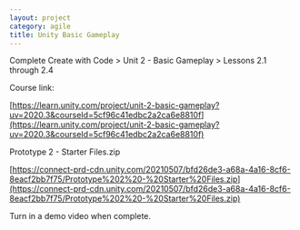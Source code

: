 ```yaml
---
layout: project
category: agile
title: Unity Basic Gameplay
---
```


Complete Create with Code > Unit 2 - Basic Gameplay > Lessons 2.1 through 2.4

Course link:

[https://learn.unity.com/project/unit-2-basic-gameplay?uv=2020.3&courseId=5cf96c41edbc2a2ca6e8810f](https://learn.unity.com/project/unit-2-basic-gameplay?uv=2020.3&courseId=5cf96c41edbc2a2ca6e8810f)


Prototype 2 - Starter Files.zip

[https://connect-prd-cdn.unity.com/20210507/bfd26de3-a68a-4a16-8cf6-8eacf2bb7f75/Prototype%202%20-%20Starter%20Files.zip](https://connect-prd-cdn.unity.com/20210507/bfd26de3-a68a-4a16-8cf6-8eacf2bb7f75/Prototype%202%20-%20Starter%20Files.zip)

Turn in a demo video when complete.
